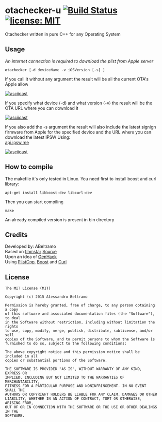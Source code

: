 otachecker-u [![Build Status](https://travis-ci.org/ABeltramo/otachecker-u.svg?branch=master)](https://travis-ci.org/ABeltramo/otachecker-u) [![license: MIT](https://img.shields.io/badge/License-MIT-lightgrey.svg)](https://opensource.org/licenses/MIT)
==========

Otachecker written in pure C++ for any Operating System

Usage
-------

*An internet connection is required to download the plist from Apple server*

	otachecker [-d deviceName -v iOSVersion [-s] ]

If you call it without any argument the result will be all the current OTA's Apple allow

[![asciicast](https://asciinema.org/a/vfM4buAjY4RMzqgC5KFq1HjJX.png)](https://asciinema.org/a/vfM4buAjY4RMzqgC5KFq1HjJX?speed=2&autoplay=1)
	
If you specify what device (-d) and what version (-v) the result will be the OTA URL where you can download it  

[![asciicast](https://asciinema.org/a/hRBECVylZ4h7miMN4bMMrB1k2.png)](https://asciinema.org/a/hRBECVylZ4h7miMN4bMMrB1k2?speed=2&autoplay=1)

If you also add the -s argument the result will also include the latest signign firmware from Apple for the specified device and the URL where you can download the latest IPSW
Using:  
[api.ipsw.me](https://ipswdownloads.docs.apiary.io/#)

[![asciicast](https://asciinema.org/a/IeQMc8Clazc3gZtzSOkEtYNj6.png)](https://asciinema.org/a/IeQMc8Clazc3gZtzSOkEtYNj6?speed=2&autoplay=1)

How to compile
-------
The makefile it's only tested in Linux.
You need first to install boost and curl library:

	apt-get install libboost-dev libcurl-dev

Then you can start compiling

	make

An already compiled version is present in bin directory

Credits
-------
Developed by: ABeltramo  
Based on [tihmstar](https://github.com/tihmstar) [Source](https://github.com/tihmstar/otachecker)  
Upon an idea of [GenHack](https://github.com/genhack)  
Using [PlistCpp](https://github.com/animetrics/PlistCpp), [Boost](http://www.boost.org/) and [Curl](http://curl.haxx.se/)

License
-------
	The MIT License (MIT)

	Copyright (c) 2015 Alessandro Beltramo

	Permission is hereby granted, free of charge, to any person obtaining a copy
	of this software and associated documentation files (the "Software"), to deal
	in the Software without restriction, including without limitation the rights
	to use, copy, modify, merge, publish, distribute, sublicense, and/or sell
	copies of the Software, and to permit persons to whom the Software is
	furnished to do so, subject to the following conditions:

	The above copyright notice and this permission notice shall be included in all
	copies or substantial portions of the Software.

	THE SOFTWARE IS PROVIDED "AS IS", WITHOUT WARRANTY OF ANY KIND, EXPRESS OR
	IMPLIED, INCLUDING BUT NOT LIMITED TO THE WARRANTIES OF MERCHANTABILITY,
	FITNESS FOR A PARTICULAR PURPOSE AND NONINFRINGEMENT. IN NO EVENT SHALL THE
	AUTHORS OR COPYRIGHT HOLDERS BE LIABLE FOR ANY CLAIM, DAMAGES OR OTHER
	LIABILITY, WHETHER IN AN ACTION OF CONTRACT, TORT OR OTHERWISE, ARISING FROM,
	OUT OF OR IN CONNECTION WITH THE SOFTWARE OR THE USE OR OTHER DEALINGS IN THE
	SOFTWARE.

